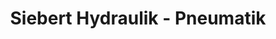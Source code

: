 ---
title: "Siebert Hydraulik - Pneumatik"
url: /stendal/siebert-hydraulik-pneumatik/
shop: Großhandel
---